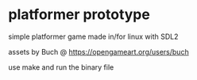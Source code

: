 # platformer prototype

simple platformer game made in/for linux with SDL2

assets by Buch @ https://opengameart.org/users/buch

use make and run the binary file
